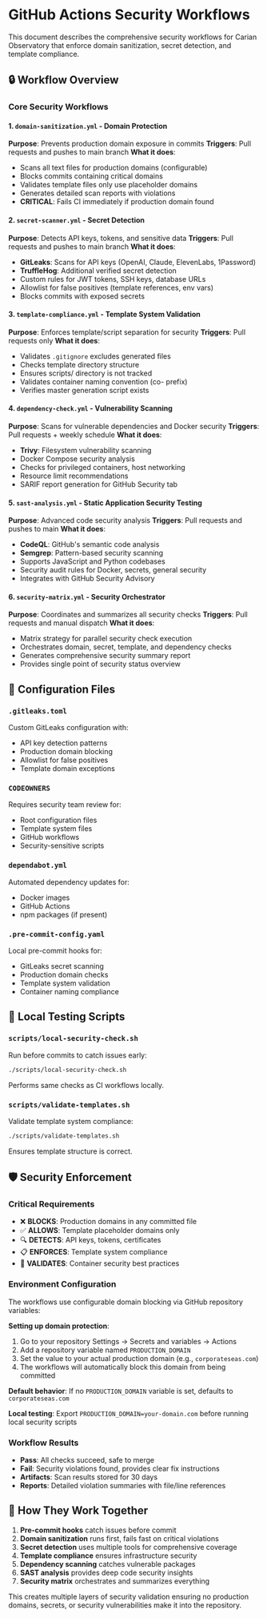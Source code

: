 # GitHub Actions Security Workflows

This document describes the comprehensive security workflows for Carian Observatory that enforce domain sanitization, secret detection, and template compliance.

## 🔒 Workflow Overview

### Core Security Workflows

#### 1. `domain-sanitization.yml` - Domain Protection
**Purpose**: Prevents production domain exposure in commits
**Triggers**: Pull requests and pushes to main branch
**What it does**:
- Scans all text files for production domains (configurable)
- Blocks commits containing critical domains
- Validates template files only use placeholder domains
- Generates detailed scan reports with violations
- **CRITICAL**: Fails CI immediately if production domain found

#### 2. `secret-scanner.yml` - Secret Detection
**Purpose**: Detects API keys, tokens, and sensitive data
**Triggers**: Pull requests and pushes to main branch
**What it does**:
- **GitLeaks**: Scans for API keys (OpenAI, Claude, ElevenLabs, 1Password)
- **TruffleHog**: Additional verified secret detection
- Custom rules for JWT tokens, SSH keys, database URLs
- Allowlist for false positives (template references, env vars)
- Blocks commits with exposed secrets

#### 3. `template-compliance.yml` - Template System Validation
**Purpose**: Enforces template/script separation for security
**Triggers**: Pull requests only
**What it does**:
- Validates `.gitignore` excludes generated files
- Checks template directory structure
- Ensures scripts/ directory is not tracked
- Validates container naming convention (co- prefix)
- Verifies master generation script exists

#### 4. `dependency-check.yml` - Vulnerability Scanning
**Purpose**: Scans for vulnerable dependencies and Docker security
**Triggers**: Pull requests + weekly schedule
**What it does**:
- **Trivy**: Filesystem vulnerability scanning
- Docker Compose security analysis
- Checks for privileged containers, host networking
- Resource limit recommendations
- SARIF report generation for GitHub Security tab

#### 5. `sast-analysis.yml` - Static Application Security Testing
**Purpose**: Advanced code security analysis
**Triggers**: Pull requests and pushes to main
**What it does**:
- **CodeQL**: GitHub's semantic code analysis
- **Semgrep**: Pattern-based security scanning
- Supports JavaScript and Python codebases
- Security audit rules for Docker, secrets, general security
- Integrates with GitHub Security Advisory

#### 6. `security-matrix.yml` - Security Orchestrator
**Purpose**: Coordinates and summarizes all security checks
**Triggers**: Pull requests and manual dispatch
**What it does**:
- Matrix strategy for parallel security check execution
- Orchestrates domain, secret, template, and dependency checks
- Generates comprehensive security summary report
- Provides single point of security status overview

## 🔧 Configuration Files

### `.gitleaks.toml`
Custom GitLeaks configuration with:
- API key detection patterns
- Production domain blocking
- Allowlist for false positives
- Template domain exceptions

### `CODEOWNERS`
Requires security team review for:
- Root configuration files
- Template system files
- GitHub workflows
- Security-sensitive scripts

### `dependabot.yml`
Automated dependency updates for:
- Docker images
- GitHub Actions
- npm packages (if present)

### `.pre-commit-config.yaml`
Local pre-commit hooks for:
- GitLeaks secret scanning
- Production domain checks
- Template system validation
- Container naming compliance

## 🚀 Local Testing Scripts

### `scripts/local-security-check.sh`
Run before commits to catch issues early:
```bash
./scripts/local-security-check.sh
```
Performs same checks as CI workflows locally.

### `scripts/validate-templates.sh`
Validate template system compliance:
```bash
./scripts/validate-templates.sh
```
Ensures template structure is correct.

## 🛡️ Security Enforcement

### Critical Requirements
- ❌ **BLOCKS**: Production domains in any committed file
- ✅ **ALLOWS**: Template placeholder domains only
- 🔍 **DETECTS**: API keys, tokens, certificates
- 📋 **ENFORCES**: Template system compliance
- 🐳 **VALIDATES**: Container security best practices

### Environment Configuration
The workflows use configurable domain blocking via GitHub repository variables:

**Setting up domain protection**:
1. Go to your repository Settings → Secrets and variables → Actions
2. Add a repository variable named `PRODUCTION_DOMAIN`
3. Set the value to your actual production domain (e.g., `corporateseas.com`)
4. The workflows will automatically block this domain from being committed

**Default behavior**: If no `PRODUCTION_DOMAIN` variable is set, defaults to `corporateseas.com`

**Local testing**: Export `PRODUCTION_DOMAIN=your-domain.com` before running local security scripts

### Workflow Results
- **Pass**: All checks succeed, safe to merge
- **Fail**: Security violations found, provides clear fix instructions
- **Artifacts**: Scan results stored for 30 days
- **Reports**: Detailed violation summaries with file/line references

## 🔄 How They Work Together

1. **Pre-commit hooks** catch issues before commit
2. **Domain sanitization** runs first, fails fast on critical violations
3. **Secret detection** uses multiple tools for comprehensive coverage
4. **Template compliance** ensures infrastructure security
5. **Dependency scanning** catches vulnerable packages
6. **SAST analysis** provides deep code security insights
7. **Security matrix** orchestrates and summarizes everything

This creates multiple layers of security validation ensuring no production domains, secrets, or security vulnerabilities make it into the repository.